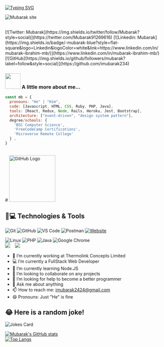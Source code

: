 [![Typing SVG](https://readme-typing-svg.herokuapp.com/?lines=Welcome+To+My+GitHub+Profile;I+Build+Dependable+Software;I+Aim+To+Learn+And+Grow&color=565656)](https://git.io/typing-svg)

![Mubarak site](https://user-images.githubusercontent.com/71400898/147658789-ea499bbc-3cef-474e-95c3-ba2b9965b37a.jpg)

<br>
[![Twitter: Mubarak](https://img.shields.io/twitter/follow/Mubarak?style=social)](https://twitter.com/Mubarak91269616)
[![Linkedin: Mubarak](https://img.shields.io/badge/-mubarak-blue?style=flat-square&logo=Linkedin&logoColor=white&link=https://www.linkedin.com/in/mubarak-ibrahim-mb/)](https://www.linkedin.com/in/mubarak-ibrahim-mb/)
[![GitHub](https://img.shields.io/github/followers/mubarak?label=follow&style=social)](https://github.com/imubarak234)


<br>

### <img src="https://media.giphy.com/media/VgCDAzcKvsR6OM0uWg/giphy.gif" width="50"> A little more about me...  

```javascript
const mb = {
  pronouns: "He" | "Him",
  code: [Javascript, HTML, CSS, Ruby, PHP, Java],
  tools: [React, Redux, Node, Rails, Heroku, Jest, Bootstrap],
  architecture: ["event-driven", "design system pattern"],
  degree/schools: {
    'BSC Computer Science',
    'FreeCodeCamp Certifications',
    'Microverse Remote College'
  } ,
}
```
<br>
# <img src="https://github.com/raghavk16/raghavk16/blob/master/octo.gif" alt="GitHub Logo" width="150" height="150" />

## 🚀💻 Technologies & Tools

![Git](https://img.shields.io/badge/-Git-black?style=flat-square&logo=git)
![GitHub](https://img.shields.io/badge/-GitHub-181717?style=flat-square&logo=github)
![VS Code](https://img.shields.io/badge/-VS%20Code-007ACC?style=flat-square&logo=visual-studio-code)
![Postman](https://img.shields.io/badge/Postman-black?style=flat-square&logo=postman)
[![Website](https://img.shields.io/badge/Website-porfolio.bio-informational?style=flat-square&color=black&logo=vercel&logoColor=white)](https://imubarak234.github.io/Portfolio2.0/)

![Linux](https://img.shields.io/badge/Linux-black?style=flat-square&logo=linux)
![PHP](https://img.shields.io/badge/PHP-black?style=flat-square&logo=php)
![Java](https://img.shields.io/badge/Java-orange?style=flat-square&logo=java)
![Google Chrome](https://img.shields.io/badge/Chrome-black?style=flat-square&logo=google-chrome)
<br>
<img src="https://img.shields.io/badge/node.js%20-%2343853D.svg?&style=for-the-badge&logo=node.js&logoColor=white" />&nbsp;&nbsp;&nbsp;
<img src="https://img.shields.io/badge/react%20-%2300D9FF.svg?&style=for-the-badge&logo=react&logoColor=white" />&nbsp;&nbsp;&nbsp;

- 🔭 I’m currently working at Thermolink Concepts Limited
- 💻 I’m currently a FullStack Web Developer 
- 🌱 I’m currently learning Node.JS
- 👯 I’m looking to collaborate on any projects
- 🤔 I’m looking for help to become a better programmer 
- 💬 Ask me about anything
- 📫 How to reach me: imubarak2424@gmail.com
- 😄 Pronouns: Just "He" is fine

## 😂 Here is a random joke!
![Jokes Card](https://readme-jokes.vercel.app/api)
                                                                                                   
[![Mubarak's GitHub stats](https://github-readme-stats.vercel.app/api?username=imubarak234&count_private=true&show_icons=true)](https://github.com/imubarak234/imubarak234/edit/main/README.md)  
[![Top Langs](https://github-readme-stats.vercel.app/api/top-langs/?username=imubarak234&langs_count=8)](https://github.com/imubarak234/imubarak234/edit/main/README.md)

